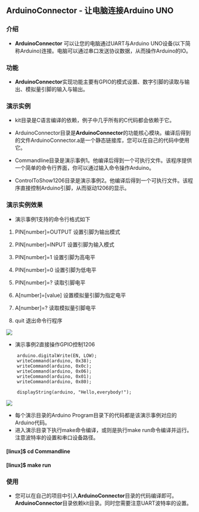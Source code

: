 ## **ArduinoConnector** - 让电脑连接Arduino UNO

### 介绍
- **ArduinoConnector** 可以让您的电脑通过UART与Arduino UNO设备(以下简称Arduino)连接。电脑可以通过串口发送协议数据，从而操作Arduino的IO。

### 功能

- **ArduinoConnector**实现功能主要有GPIO的模式设置、数字引脚的读取与输出、模拟量引脚的输入与输出。

### 演示实例

- kit目录是C语言编译的依赖，例子中几乎所有的C代码都会依赖于它。

- ArduinoConnector目录是**ArduinoConnector**的功能核心模块。编译后得到的文件ArduinoConnector.a是一个静态链接库，您可以在自己的代码中使用它。

- Commandline目录是演示事例1。他编译后得到一个可执行文件。该程序提供一个简单的命令行界面，你可以通过输入命令操作Arduino。

- ControlToShow1206目录是演示事例2。他编译后得到一个可执行文件。该程序直接控制Arduino引脚，从而驱动1206的显示。

### 演示实例效果
- 演示事例1支持的命令行格式如下 
1. PIN[number]=OUTPUT 设置引脚为输出模式

2. PIN[number]=INPUT 设置引脚为输入模式
 
3. PIN[number]=1 设置引脚为高电平

4. PIN[number]=0 设置引脚为低电平

5. PIN[number]=? 读取引脚电平

6. A[number]=[value] 设置模拟量引脚为指定电平

7. A[number]=? 读取模拟量引脚电平

8. quit 退出命令行程序

![](https://github.com/iDalink/ArduinoConnector/blob/master/Commandline/%E6%BC%94%E7%A4%BA%E7%85%A7%E7%89%87.png?raw=true)
- 演示事例2直接操作GPIO控制1206

```
	arduino.digitalWrite(EN, LOW);
	writeCommand(arduino, 0x38);
	writeCommand(arduino, 0x0c);
	writeCommand(arduino, 0x06);
	writeCommand(arduino, 0x01);
	writeCommand(arduino, 0x80);

	displayString(arduino, "Hello,everybody!");
```

![](https://github.com/iDalink/ArduinoConnector/blob/master/ControlToShow1206/%E6%BC%94%E7%A4%BA%E7%85%A7%E7%89%87.png?raw=true)
- 每个演示目录的Arduino Program目录下的代码都是该演示事例对应的Arduino代码。
- 进入演示目录下执行make命令编译，或则是执行make run命令编译并运行。注意波特率的设置和串口设备路径。
#### [linux]$ cd Commandline

#### [linux]$ make run

### 使用
- 您可以在自己的项目中引入**ArduinoConnector**目录的代码编译即可。**ArduinoConnector**目录依赖kit目录。同时您需要注意UART波特率的设置。
